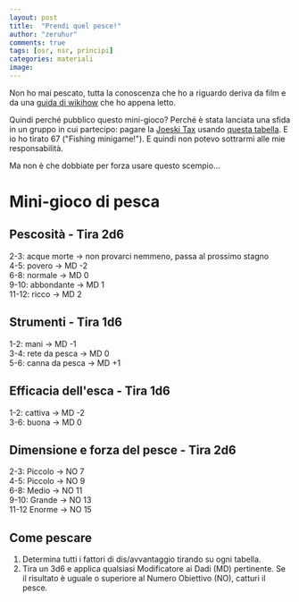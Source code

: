 ```yaml
---
layout: post
title:  "Prendi quel pesce!"
author: "zeruhur"
comments: true
tags: [osr, nsr, principi]
categories: materiali
image:
---
```

Non ho mai pescato, tutta la conoscenza che ho a riguardo deriva da film e da una [guida di wikihow](https://www.wikihow.it/Pescare) che ho appena letto.

Quindi perché pubblico questo mini-gioco? Perché è stata lanciata una sfida in un gruppo in cui partecipo: pagare la [Joeski Tax](https://joeskythedungeonbrawler.wordpress.com/2010/07/12/house-rule-for-osr-and-not-osr-games-people-blogs/) usando [questa tabella](http://throneofsalt.blogspot.com/2020/02/joesky-tax-preparation.html?m=1). E io ho tirato 67 ("Fishing minigame!"). E quindi non potevo sottrarmi alle mie responsabilità.

Ma non è che dobbiate per forza usare questo scempio...

# Mini-gioco di pesca

## Pescosità - Tira 2d6

2-3: acque morte -> non provarci nemmeno, passa al prossimo stagno  
4-5: povero -> MD -2  
6-8: normale -> MD 0  
9-10: abbondante -> MD 1  
11-12: ricco -> MD 2

## Strumenti - Tira 1d6

1-2: mani -> MD -1  
3-4: rete da pesca -> MD 0  
5-6: canna da pesca -> MD +1

## Efficacia dell'esca - Tira 1d6

1-2: cattiva -> MD -2  
3-6: buona -> MD 0

## Dimensione e forza del pesce - Tira 2d6

2-3: Piccolo -> NO 7  
4-5: Piccolo -> NO 9  
6-8: Medio -> NO 11  
9-10: Grande -> NO 13  
11-12 Enorme -> NO 15

## Come pescare
1. Determina tutti i fattori di dis/avvantaggio tirando su ogni tabella.
2. Tira un 3d6 e applica qualsiasi Modificatore ai Dadi (MD) pertinente. Se il risultato è uguale o superiore al Numero Obiettivo (NO), catturi il pesce.